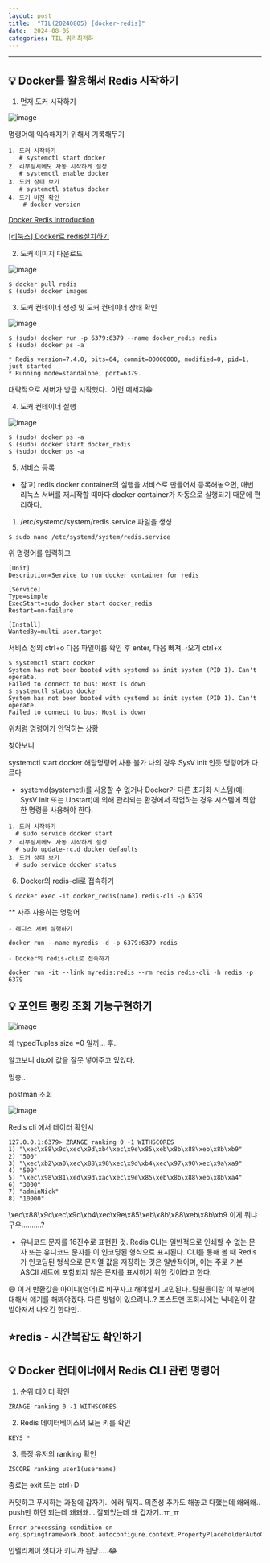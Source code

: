 ```yaml
---
layout: post
title:  "TIL(20240805) [docker-redis]"
date:  2024-08-05
categories: TIL 쿼리최적화
---
```


----------------------------------------------------------------------------

## 💡 Docker를 활용해서 Redis 시작하기

1. 먼저 도커 시작하기

![image](https://github.com/user-attachments/assets/240e554b-0dab-4b0c-8feb-d4247690890f)


명령어에 익숙해지기 위해서 기록해두기

```
1. 도커 시작하기
   # systemctl start docker 
2. 리부팅시에도 자동 시작하게 설정
   # systemctl enable docker
3. 도커 상태 보기
   # systemctl status docker
4. 도커 버전 확인 
    # docker version
```

[Docker Redis Introduction](http://redisgate.kr/redis/education/docker_intro.php)

[[리눅스] Docker로 redis설치하기](https://velog.io/@junminlover/%EB%A6%AC%EB%88%85%EC%8A%A4-Docker%EB%A1%9C-redis%EC%84%A4%EC%B9%98%ED%95%98%EA%B8%B0)



2. 도커 이미지 다운로드

![image](https://github.com/user-attachments/assets/fa7a9fbc-560f-454d-94b5-587de89a7a24)

```
$ docker pull redis
$ (sudo) docker images
```

3. 도커 컨테이너 생성 및 도커 컨테이너 상태 확인

![image](https://github.com/user-attachments/assets/f60d887c-d33a-4ce6-9b8e-2b47e28a45ae)


```
$ (sudo) docker run -p 6379:6379 --name docker_redis redis
$ (sudo) docker ps -a
```

```
* Redis version=7.4.0, bits=64, commit=00000000, modified=0, pid=1, just started
* Running mode=standalone, port=6379.
```

대략적으로 서버가 방금 시작했다.. 이런 메세지😁

4. 도커 컨테이너 실행

![image](https://github.com/user-attachments/assets/936e876f-13bd-44f7-974b-04ca31585b8f)

```
$ (sudo) docker ps -a
$ (sudo) docker start docker_redis
$ (sudo) docker ps -a
```

5. 서비스 등록
- 참고) redis docker container의 실행을 서비스로 만들어서 등록해놓으면, 매번 리눅스 서버를 재시작할 때마다 docker container가 자동으로 실행되기 때문에 편리하다.

1) /etc/systemd/system/redis.service 파일을 생성

```
$ sudo nano /etc/systemd/system/redis.service
```
위 명령어를 입력하고

```
[Unit]
Description=Service to run docker container for redis

[Service]
Type=simple
ExecStart=sudo docker start docker_redis
Restart=on-failure

[Install]
WantedBy=multi-user.target
```

서비스 정의 ctrl+o 다음 파일이름 확인 후 enter, 다음 빠져나오기 ctrl+x

```
$ systemctl start docker
System has not been booted with systemd as init system (PID 1). Can't operate.
Failed to connect to bus: Host is down
$ systemctl status docker
System has not been booted with systemd as init system (PID 1). Can't operate.
Failed to connect to bus: Host is down
```
위처럼 명령어가 안먹히는 상황

찾아보니 

 systemctl start docker 해당명령어 사용 불가 
 나의 경우 SysV init  인듯 명령어가 다르다

- systemd(systemctl)를 사용할 수 없거나 Docker가 다른 초기화 시스템(예: SysV init 또는 Upstart)에 의해 관리되는 환경에서 작업하는 경우 시스템에 적합한 명령을 사용해야 한다. 
 

 ```
 1. 도커 시작하기
   # sudo service docker start
2. 리부팅시에도 자동 시작하게 설정
   # sudo update-rc.d docker defaults
3. 도커 상태 보기
   # sudo service docker status
 ```

6. Docker의 redis-cli로 접속하기

```
$ docker exec -it docker_redis(name) redis-cli -p 6379
```


** 자주 사용하는 명령어

```
- 레디스 서버 실행하기

docker run --name myredis -d -p 6379:6379 redis

- Docker의 redis-cli로 접속하기

docker run -it --link myredis:redis --rm redis redis-cli -h redis -p 6379
```

## 💡 포인트 랭킹 조회 기능구현하기

![image](https://github.com/user-attachments/assets/7b984c3f-8968-48d9-b84e-1a10a093da4b)

왜 typedTuples size =0 일까... 후..

알고보니 dto에 값을 잘못 넣어주고 있었다.

멍충..

postman 조회

![image](https://github.com/user-attachments/assets/127decc5-d0f9-4bd2-b3f0-c44672f0e074)

Redis cli 에서 데이터 확인시
```
127.0.0.1:6379> ZRANGE ranking 0 -1 WITHSCORES
1) "\xec\x88\x9c\xec\x9d\xb4\xec\x9e\x85\xeb\x8b\x88\xeb\x8b\xb9"
2) "500"
3) "\xec\xb2\xa0\xec\x88\x98\xec\x9d\xb4\xec\x97\x90\xec\x9a\xa9"
4) "500"
5) "\xec\x98\x81\xed\x9d\xac\xec\x9e\x85\xeb\x8b\x88\xeb\x8b\xa4"
6) "3000"
7) "adminNick"
8) "10000"
```
\xec\x88\x9c\xec\x9d\xb4\xec\x9e\x85\xeb\x8b\x88\xeb\x8b\xb9 이게 뭐냐구우..........?

- 유니코드 문자를 16진수로 표현한 것. Redis CLI는 일반적으로 인쇄할 수 없는 문자 또는 유니코드 문자를 이 인코딩된 형식으로 표시된다. CLI를 통해 볼 때 Redis가 인코딩된 형식으로 문자열 값을 저장하는 것은 일반적이며, 이는 주로 기본 ASCII 세트에 포함되지 않은 문자를 표시하기 위한 것이라고 한다. 

😅 이거 반환값을 아이디(영어)로 바꾸자고 해야할지 고민된다..팀원들이랑 이 부분에 대해서 얘기를 해봐야겠다. 다른 방법이 있으려나..? 포스트맨 조회시에는 닉네임이 잘 받아져서 나오긴 한다만..

## ⭐redis - 시간복잡도 확인하기



## 💡 Docker 컨테이너에서 Redis CLI 관련 명령어

1) 순위 데이터 확인

```
ZRANGE ranking 0 -1 WITHSCORES
```

2) Redis 데이터베이스의 모든 키를 확인

```
KEYS *
```

3) 특정 유저의 ranking 확인

```
ZSCORE ranking user1(username)
```

종료는 exit 또는 ctrl+D



커밋하고 푸시하는 과정에 갑자기.. 에러
뭐지.. 의존성 추가도 해놓고 다했는데 왜왜왜.. push만 하면 되는데 왜왜왜... 잘되었는데 왜 갑자기..ㅠ_ㅠ
```
Error processing condition on org.springframework.boot.autoconfigure.context.PropertyPlaceholderAutoConfiguration.propertySourcesPlaceholderConfigurer
```

인텔리제이 껏다가 키니까 된당.....😂




